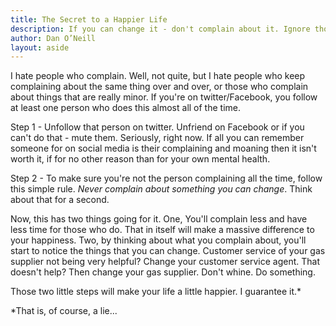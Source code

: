 ```yaml
---
title: The Secret to a Happier Life
description: If you can change it - don't complain about it. Ignore those who don't follow the same advice.
author: Dan O’Neill
layout: aside
---
```


I hate people who complain. Well, not quite, but I hate people who keep complaining about the same thing over and over, or those who complain about things that are really minor. If you're on twitter/Facebook, you follow at least one person who does this almost all of the time.

Step 1 - Unfollow that person on twitter. Unfriend on Facebook or if you can't do that - mute them. Seriously, right now. If all you can remember someone for on social media is their complaining and moaning then it isn't worth it, if for no other reason than for your own mental health.

Step 2 - To make sure you're not the person complaining all the time, follow this simple rule. *Never complain about something you can change*. Think about that for a second. 

Now, this has two things going for it. One, You'll complain less and have less time for those who do. That in itself will make a massive difference to your happiness. Two, by thinking about what you complain about, you'll start to notice the things that you can change. Customer service of your gas supplier not being very helpful? Change your customer service agent. That doesn't help? Then change your gas supplier. Don't whine. Do something. 

Those two little steps will make your life a little happier. I guarantee it.*

*That is, of course, a lie...
